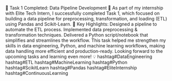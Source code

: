 🚀 Task 1 Completed: Data Pipeline Development 🚀
As part of my internship with Elite Tech Intern, I successfully completed Task 1, which focused on building a data pipeline for preprocessing, transformation, and loading (ETL) using Pandas and Scikit-Learn.
📌 Key Highlights:
Designed a pipeline to automate the ETL process.
Implemented data preprocessing & transformation techniques.
Delivered a Python script/notebook that simplifies and streamlines the workflow.
This task helped me strengthen my skills in data engineering, Python, and machine learning workflows, making data handling more efficient and production-ready.
Looking forward to the upcoming tasks and learning even more! 💡
hashtag#DataEngineering hashtag#ETL hashtag#MachineLearning hashtag#Python hashtag#ScikitLearn hashtag#Pandas hashtag#EliteInternship hashtag#ContinuousLearning
